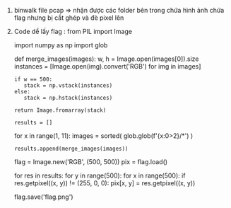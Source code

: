 1. binwalk file pcap => nhận được các folder bên trong chứa hình ảnh chứa flag nhưng bị cắt ghép và đè pixel lên
2. Code dể lấy flag : 
   from PIL import Image

   import numpy as np
   import glob

   def merge_images(images):
       w, h = Image.open(images[0]).size
       instances = [Image.open(img).convert('RGB') for img in images]

       if w == 500:
          stack = np.vstack(instances)
       else:
          stack = np.hstack(instances)

       return Image.fromarray(stack)

       results = []
   for x in range(1, 11):
       images = sorted(
          glob.glob(f'{x:0>2}/*')
       )

       results.append(merge_images(images))

   flag = Image.new('RGB', (500, 500))
   pix = flag.load()

   for res in results:
       for y in range(500):
           for x in range(500):
               if res.getpixel((x, y)) != (255, 0, 0):
                  pix[x, y] = res.getpixel((x, y))

   flag.save('flag.png')
